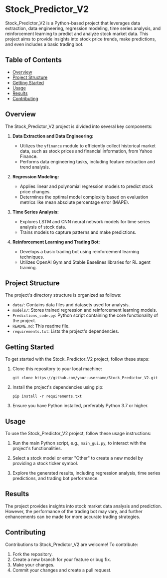 # Stock_Predictor_V2

Stock_Predictor_V2 is a Python-based project that leverages data extraction, data engineering, regression modeling, time series analysis, and reinforcement learning to predict and analyze stock market data. This project aims to provide insights into stock price trends, make predictions, and even includes a basic trading bot.

## Table of Contents

- [Overview](#overview)
- [Project Structure](#project-structure)
- [Getting Started](#getting-started)
- [Usage](#usage)
- [Results](#results)
- [Contributing](#contributing)

## Overview

The Stock_Predictor_V2 project is divided into several key components:

1. **Data Extraction and Data Engineering:**
   - Utilizes the `yfinance` module to efficiently collect historical market data, such as stock prices and financial information, from Yahoo Finance.
   - Performs data engineering tasks, including feature extraction and trend analysis.

2. **Regression Modeling:**
   - Applies linear and polynomial regression models to predict stock price changes.
   - Determines the optimal model complexity based on evaluation metrics like mean absolute percentage error (MAPE).

3. **Time Series Analysis:**
   - Explores LSTM and CNN neural network models for time series analysis of stock data.
   - Trains models to capture patterns and make predictions.

4. **Reinforcement Learning and Trading Bot:**
   - Develops a basic trading bot using reinforcement learning techniques.
   - Utilizes OpenAI Gym and Stable Baselines libraries for RL agent training.

## Project Structure

The project's directory structure is organized as follows:

- `data/`: Contains data files and datasets used for analysis.
- `models/`: Stores trained regression and reinforcement learning models.
- `Predictions_code.py`: Python script containing the core functionality of the project.
- `README.md`: This readme file.
- `requirements.txt`: Lists the project's dependencies.

## Getting Started

To get started with the Stock_Predictor_V2 project, follow these steps:

1. Clone this repository to your local machine:
   ```shell
   git clone https://github.com/your-username/Stock_Predictor_V2.git
   ```

2. Install the project's dependencies using pip:
   ```shell
   pip install -r requirements.txt
   ```

3. Ensure you have Python installed, preferably Python 3.7 or higher.

## Usage

To use the Stock_Predictor_V2 project, follow these usage instructions:

1. Run the main Python script, e.g., `main_gui.py`, to interact with the project's functionalities.

2. Select a stock model or enter "Other" to create a new model by providing a stock ticker symbol.

3. Explore the generated results, including regression analysis, time series predictions, and trading bot performance.

## Results

The project provides insights into stock market data analysis and prediction. However, the performance of the trading bot may vary, and further enhancements can be made for more accurate trading strategies.

## Contributing

Contributions to Stock_Predictor_V2 are welcome! To contribute:

1. Fork the repository.
2. Create a new branch for your feature or bug fix.
3. Make your changes.
4. Commit your changes and create a pull request.